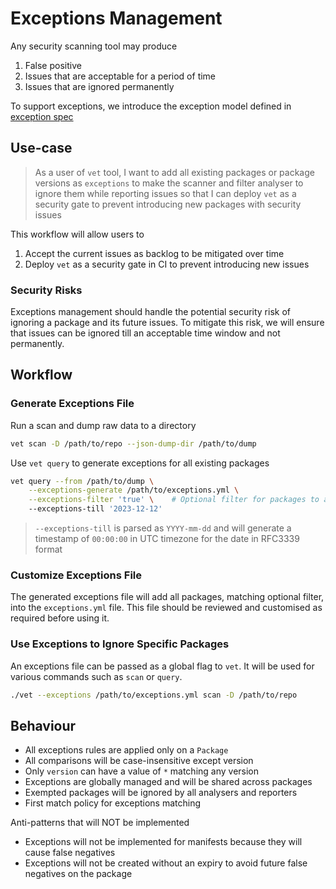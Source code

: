 # Exceptions Management

Any security scanning tool may produce

1. False positive
2. Issues that are acceptable for a period of time
3. Issues that are ignored permanently

To support exceptions, we introduce the exception model defined in [exception
spec](../api/exceptions_spec.proto)

## Use-case

> As a user of `vet` tool, I want to add all existing packages or package
> versions as `exceptions` to make the scanner and filter analyser to ignore
> them while reporting issues so that I can deploy `vet` as a security gate to
> prevent introducing new packages with security issues

This workflow will allow users to

1. Accept the current issues as backlog to be mitigated over time
2. Deploy `vet` as a security gate in CI to prevent introducing new issues

### Security Risks

Exceptions management should handle the potential security risk of ignoring a
package and its future issues. To mitigate this risk, we will ensure that issues
can be ignored till an acceptable time window and not permanently.

## Workflow

### Generate Exceptions File

Run a scan and dump raw data to a directory

```bash
vet scan -D /path/to/repo --json-dump-dir /path/to/dump
```

Use `vet query` to generate exceptions for all existing packages

```bash
vet query --from /path/to/dump \
    --exceptions-generate /path/to/exceptions.yml \
    --exceptions-filter 'true' \    # Optional filter for packages to add
    --exceptions-till '2023-12-12'
```

> `--exceptions-till` is parsed as `YYYY-mm-dd` and will generate a timestamp
> of `00:00:00` in UTC timezone for the date in RFC3339 format

### Customize Exceptions File

The generated exceptions file will add all packages, matching optional filter,
into the `exceptions.yml` file. This file should be reviewed and customised as
required before using it.

### Use Exceptions to Ignore Specific Packages

An exceptions file can be passed as a global flag to `vet`. It will be used for
various commands such as `scan` or `query`.

```bash
./vet --exceptions /path/to/exceptions.yml scan -D /path/to/repo
```

## Behaviour

* All exceptions rules are applied only on a `Package`
* All comparisons will be case-insensitive except version
* Only `version` can have a value of `*` matching any version
* Exceptions are globally managed and will be shared across packages
* Exempted packages will be ignored by all analysers and reporters
* First match policy for exceptions matching

Anti-patterns that will NOT be implemented

* Exceptions will not be implemented for manifests because they will cause
    false negatives
* Exceptions will not be created without an expiry to avoid future false
    negatives on the package
